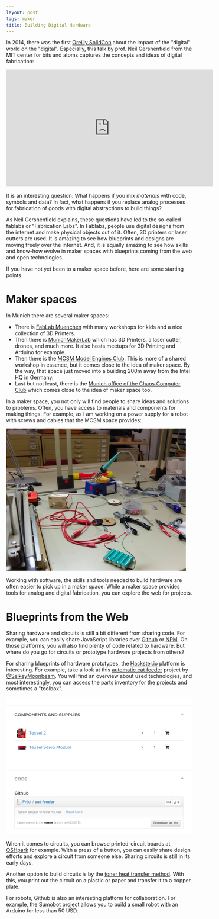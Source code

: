 ```yaml
---
layout: post
tags: maker
title: Building Digital Hardware
---
```

In 2014, there was the first [Oreilly SolidCon](http://conferences.oreilly.com/solid/solid2014) about the impact of the "digital" world on the "digital". Especially, this talk by prof. Neil Gershenfield from the MIT center for bits and atoms captures the concepts and ideas of digital fabrication:

<iframe width="560" height="315" src="https://www.youtube.com/embed/L0RDrSKenGo" frameborder="0" allowfullscreen></iframe>

It is an interesting question: What happens if you mix _materials_ with code, symbols and data? In fact, what happens if you replace analog processes for fabrication of goods with digital abstractions to build things? 

As Neil Gershenfield explains, these questions have led to the so-called fablabs or "Fabrication Labs". In Fablabs, people use digital designs from the internet and make physical objects out of it. Often, 3D printers or laser cutters are used. It is amazing to see how blueprints and designs are moving freely over the internet. And, it is equally amazing to see how skills and know-how evolve in maker spaces with blueprints coming from the web and open technologies.

If you have not yet been to a maker space before, here are some starting points.

# Maker spaces

In Munich there are several maker spaces: 

* There is [FabLab Muenchen](http://www.fablab-muenchen.de/) with many workshops for kids and a nice collection of 3D Printers. 
* Then there is [MunichMakerLab](https://munichmakerlab.de/) which has 3D Printers, a laser cutter, drones, and much more. It also hosts meetups for 3D Printing and Arduino for example.
* Then there is the [MCSM Model Engines Club](http://hackaday.com/2014/11/17/because-you-cant-go-to-germany-without-seeing-model-trains/). This is more of a shared workshop in essence, but it comes close to the idea of maker space. By the way, that space just moved into a building 200m away from the Intel HQ in Germany. 
* Last but not least, there is the [Munich office of the Chaos Computer Club](http://wiki.muc.ccc.de/mww:start) which comes close to the idea of maker space too.

In a maker space, you not only will find people to share ideas and solutions to problems. Often, you have access to materials and components for making things. For example, as I am working on a power supply for a robot with screws and cables that the MCSM space provides:

<img src="/static/images/maker_space.png" />

Working with software, the skills and tools needed to build hardware are often easier to pick up in a maker space. 
While a maker space provides tools for analog and digital fabrication, you can explore the web for projects.

# Blueprints from the Web

Sharing hardware and circuits is still a bit different from sharing code. For example, you can easily share JavaScript libraries over [Github](http://github.com) or [NPM](http://npmjs.com). On those platforms, you will also find plenty of code related to hardware. But where do you go for circuits or prototype hardware projects from others?

For sharing blueprints of hardware prototypes, the [Hackster.io](http://hackster.io) platform is interesting. For example, take a look at this [automatic cat feeder](https://www.hackster.io/ifoundthemeaningoflife/texting-automatic-cat-feeder-internet-o-tron-20076e) project by [@SelkeyMoonbeam](https://twitter.com/SelkeyMoonbeam). You will find an overview about used technologies, and most interestingly, you can access the parts inventory for the projects and sometimes a "toolbox".

<img src="/static/images/supplies_hackster.png" />

When it comes to circuits, you can browse printed-circuit boards at [OSHpark](https://oshpark.com/shared_projects) for example. With a press of a button, you can easily share design efforts and explore a circuit from someone else. Sharing circuits is still in its early days. 

Another option to build circuits is by the [toner heat transfer method](https://youtu.be/ZY9W-NIHMLA). With this, you print out the circuit on a plastic or paper and transfer it to a copper plate.

For robots, Github is also an interesting platform for collaboration. For example, the [Sumobot](https://github.com/makenai/sumobot-jr) project allows you to build a small robot with an Arduino for less than 50 USD.

